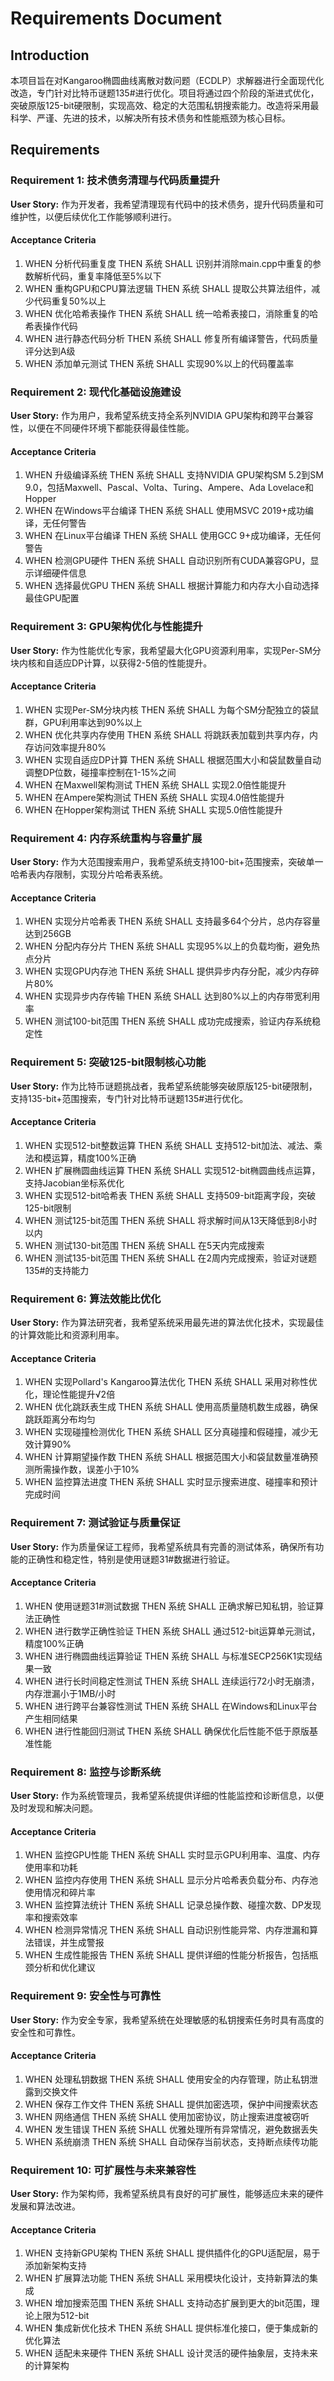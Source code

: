 # Requirements Document

## Introduction

本项目旨在对Kangaroo椭圆曲线离散对数问题（ECDLP）求解器进行全面现代化改造，专门针对比特币谜题135#进行优化。项目将通过四个阶段的渐进式优化，突破原版125-bit硬限制，实现高效、稳定的大范围私钥搜索能力。改造将采用最科学、严谨、先进的技术，以解决所有技术债务和性能瓶颈为核心目标。

## Requirements

### Requirement 1: 技术债务清理与代码质量提升

**User Story:** 作为开发者，我希望清理现有代码中的技术债务，提升代码质量和可维护性，以便后续优化工作能够顺利进行。

#### Acceptance Criteria

1. WHEN 分析代码重复度 THEN 系统 SHALL 识别并消除main.cpp中重复的参数解析代码，重复率降低至5%以下
2. WHEN 重构GPU和CPU算法逻辑 THEN 系统 SHALL 提取公共算法组件，减少代码重复50%以上
3. WHEN 优化哈希表操作 THEN 系统 SHALL 统一哈希表接口，消除重复的哈希表操作代码
4. WHEN 进行静态代码分析 THEN 系统 SHALL 修复所有编译警告，代码质量评分达到A级
5. WHEN 添加单元测试 THEN 系统 SHALL 实现90%以上的代码覆盖率

### Requirement 2: 现代化基础设施建设

**User Story:** 作为用户，我希望系统支持全系列NVIDIA GPU架构和跨平台兼容性，以便在不同硬件环境下都能获得最佳性能。

#### Acceptance Criteria

1. WHEN 升级编译系统 THEN 系统 SHALL 支持NVIDIA GPU架构SM 5.2到SM 9.0，包括Maxwell、Pascal、Volta、Turing、Ampere、Ada Lovelace和Hopper
2. WHEN 在Windows平台编译 THEN 系统 SHALL 使用MSVC 2019+成功编译，无任何警告
3. WHEN 在Linux平台编译 THEN 系统 SHALL 使用GCC 9+成功编译，无任何警告
4. WHEN 检测GPU硬件 THEN 系统 SHALL 自动识别所有CUDA兼容GPU，显示详细硬件信息
5. WHEN 选择最优GPU THEN 系统 SHALL 根据计算能力和内存大小自动选择最佳GPU配置

### Requirement 3: GPU架构优化与性能提升

**User Story:** 作为性能优化专家，我希望最大化GPU资源利用率，实现Per-SM分块内核和自适应DP计算，以获得2-5倍的性能提升。

#### Acceptance Criteria

1. WHEN 实现Per-SM分块内核 THEN 系统 SHALL 为每个SM分配独立的袋鼠群，GPU利用率达到90%以上
2. WHEN 优化共享内存使用 THEN 系统 SHALL 将跳跃表加载到共享内存，内存访问效率提升80%
3. WHEN 实现自适应DP计算 THEN 系统 SHALL 根据范围大小和袋鼠数量自动调整DP位数，碰撞率控制在1-15%之间
4. WHEN 在Maxwell架构测试 THEN 系统 SHALL 实现2.0倍性能提升
5. WHEN 在Ampere架构测试 THEN 系统 SHALL 实现4.0倍性能提升
6. WHEN 在Hopper架构测试 THEN 系统 SHALL 实现5.0倍性能提升

### Requirement 4: 内存系统重构与容量扩展

**User Story:** 作为大范围搜索用户，我希望系统支持100-bit+范围搜索，突破单一哈希表内存限制，实现分片哈希表系统。

#### Acceptance Criteria

1. WHEN 实现分片哈希表 THEN 系统 SHALL 支持最多64个分片，总内存容量达到256GB
2. WHEN 分配内存分片 THEN 系统 SHALL 实现95%以上的负载均衡，避免热点分片
3. WHEN 实现GPU内存池 THEN 系统 SHALL 提供异步内存分配，减少内存碎片80%
4. WHEN 实现异步内存传输 THEN 系统 SHALL 达到80%以上的内存带宽利用率
5. WHEN 测试100-bit范围 THEN 系统 SHALL 成功完成搜索，验证内存系统稳定性

### Requirement 5: 突破125-bit限制核心功能

**User Story:** 作为比特币谜题挑战者，我希望系统能够突破原版125-bit硬限制，支持135-bit+范围搜索，专门针对比特币谜题135#进行优化。

#### Acceptance Criteria

1. WHEN 实现512-bit整数运算 THEN 系统 SHALL 支持512-bit加法、减法、乘法和模运算，精度100%正确
2. WHEN 扩展椭圆曲线运算 THEN 系统 SHALL 实现512-bit椭圆曲线点运算，支持Jacobian坐标系优化
3. WHEN 实现512-bit哈希表 THEN 系统 SHALL 支持509-bit距离字段，突破125-bit限制
4. WHEN 测试125-bit范围 THEN 系统 SHALL 将求解时间从13天降低到8小时以内
5. WHEN 测试130-bit范围 THEN 系统 SHALL 在5天内完成搜索
6. WHEN 测试135-bit范围 THEN 系统 SHALL 在2周内完成搜索，验证对谜题135#的支持能力

### Requirement 6: 算法效能比优化

**User Story:** 作为算法研究者，我希望系统采用最先进的算法优化技术，实现最佳的计算效能比和资源利用率。

#### Acceptance Criteria

1. WHEN 实现Pollard's Kangaroo算法优化 THEN 系统 SHALL 采用对称性优化，理论性能提升√2倍
2. WHEN 优化跳跃表生成 THEN 系统 SHALL 使用高质量随机数生成器，确保跳跃距离分布均匀
3. WHEN 实现碰撞检测优化 THEN 系统 SHALL 区分真碰撞和假碰撞，减少无效计算90%
4. WHEN 计算期望操作数 THEN 系统 SHALL 根据范围大小和袋鼠数量准确预测所需操作数，误差小于10%
5. WHEN 监控算法进度 THEN 系统 SHALL 实时显示搜索进度、碰撞率和预计完成时间

### Requirement 7: 测试验证与质量保证

**User Story:** 作为质量保证工程师，我希望系统具有完善的测试体系，确保所有功能的正确性和稳定性，特别是使用谜题31#数据进行验证。

#### Acceptance Criteria

1. WHEN 使用谜题31#测试数据 THEN 系统 SHALL 正确求解已知私钥，验证算法正确性
2. WHEN 进行数学正确性验证 THEN 系统 SHALL 通过512-bit运算单元测试，精度100%正确
3. WHEN 进行椭圆曲线运算验证 THEN 系统 SHALL 与标准SECP256K1实现结果一致
4. WHEN 进行长时间稳定性测试 THEN 系统 SHALL 连续运行72小时无崩溃，内存泄漏小于1MB/小时
5. WHEN 进行跨平台兼容性测试 THEN 系统 SHALL 在Windows和Linux平台产生相同结果
6. WHEN 进行性能回归测试 THEN 系统 SHALL 确保优化后性能不低于原版基准性能

### Requirement 8: 监控与诊断系统

**User Story:** 作为系统管理员，我希望系统提供详细的性能监控和诊断信息，以便及时发现和解决问题。

#### Acceptance Criteria

1. WHEN 监控GPU性能 THEN 系统 SHALL 实时显示GPU利用率、温度、内存使用率和功耗
2. WHEN 监控内存使用 THEN 系统 SHALL 显示分片哈希表负载分布、内存池使用情况和碎片率
3. WHEN 监控算法统计 THEN 系统 SHALL 记录总操作数、碰撞次数、DP发现率和搜索效率
4. WHEN 检测异常情况 THEN 系统 SHALL 自动识别性能异常、内存泄漏和算法错误，并生成警报
5. WHEN 生成性能报告 THEN 系统 SHALL 提供详细的性能分析报告，包括瓶颈分析和优化建议

### Requirement 9: 安全性与可靠性

**User Story:** 作为安全专家，我希望系统在处理敏感的私钥搜索任务时具有高度的安全性和可靠性。

#### Acceptance Criteria

1. WHEN 处理私钥数据 THEN 系统 SHALL 使用安全的内存管理，防止私钥泄露到交换文件
2. WHEN 保存工作文件 THEN 系统 SHALL 提供加密选项，保护中间搜索状态
3. WHEN 网络通信 THEN 系统 SHALL 使用加密协议，防止搜索进度被窃听
4. WHEN 发生错误 THEN 系统 SHALL 优雅处理所有异常情况，避免数据丢失
5. WHEN 系统崩溃 THEN 系统 SHALL 自动保存当前状态，支持断点续传功能

### Requirement 10: 可扩展性与未来兼容性

**User Story:** 作为架构师，我希望系统具有良好的可扩展性，能够适应未来的硬件发展和算法改进。

#### Acceptance Criteria

1. WHEN 支持新GPU架构 THEN 系统 SHALL 提供插件化的GPU适配层，易于添加新架构支持
2. WHEN 扩展算法功能 THEN 系统 SHALL 采用模块化设计，支持新算法的集成
3. WHEN 增加搜索范围 THEN 系统 SHALL 支持动态扩展到更大的bit范围，理论上限为512-bit
4. WHEN 集成新优化技术 THEN 系统 SHALL 提供标准化接口，便于集成新的优化算法
5. WHEN 适配未来硬件 THEN 系统 SHALL 设计灵活的硬件抽象层，支持未来的计算架构